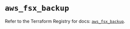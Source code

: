 # `aws_fsx_backup`

Refer to the Terraform Registry for docs: [`aws_fsx_backup`](https://registry.terraform.io/providers/hashicorp/aws/5.100.0/docs/resources/fsx_backup).
